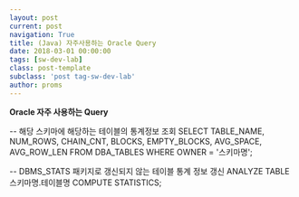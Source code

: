 ```yaml
---
layout: post
current: post
navigation: True
title: (Java) 자주사용하는 Oracle Query
date: 2018-03-01 00:00:00
tags: [sw-dev-lab]
class: post-template
subclass: 'post tag-sw-dev-lab'
author: proms
---
```


**Oracle 자주 사용하는 Query**

-- 해당 스키마에 해당하는 테이블의 통계정보 조회
SELECT TABLE_NAME, NUM_ROWS, CHAIN_CNT, BLOCKS, EMPTY_BLOCKS, AVG_SPACE, AVG_ROW_LEN FROM DBA_TABLES WHERE OWNER = '스키마명';

-- DBMS_STATS 패키지로 갱신되지 않는 테이블 통계 정보 갱신
ANALYZE TABLE 스키마명.테이블명 COMPUTE STATISTICS;